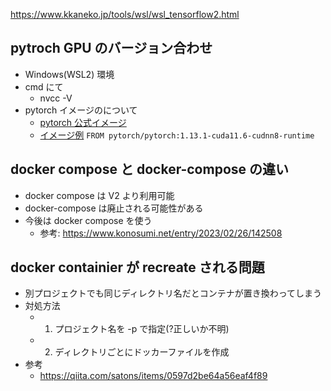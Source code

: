 
https://www.kkaneko.jp/tools/wsl/wsl_tensorflow2.html


## pytroch GPU のバージョン合わせ
- Windows(WSL2) 環境
- cmd にて
    - nvcc -V
- pytorch イメージのについて
    - [pytorch 公式イメージ](https://hub.docker.com/r/pytorch/pytorch/tags)
    - [イメージ例](https://hub.docker.com/layers/pytorch/pytorch/1.13.1-cuda11.6-cudnn8-runtime/images/sha256-1e26efd426b0fecbfe7cf3d3ae5003fada6ac5a76eddc1e042857f5d049605ee?context=explore)
    `
    FROM pytorch/pytorch:1.13.1-cuda11.6-cudnn8-runtime
    `

## docker compose と docker-compose の違い
- docker compose は V2 より利用可能
- docker-compose は廃止される可能性がある
- 今後は docker compose を使う
    - 参考: https://www.konosumi.net/entry/2023/02/26/142508

## docker containier が recreate される問題
- 別プロジェクトでも同じディレクトリ名だとコンテナが置き換わってしまう
- 対処方法
    - 1. プロジェクト名を -p で指定(?正しいか不明)
    - 2. ディレクトリごとにドッカーファイルを作成
- 参考
    - https://qiita.com/satons/items/0597d2be64a56eaf4f89



